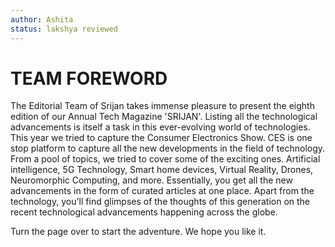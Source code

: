 ```yaml
---
author: Ashita
status: lakshya reviewed
---
```


# TEAM FOREWORD

The Editorial Team of Srijan takes immense pleasure to present the eighth edition of our Annual Tech Magazine 'SRIJAN'. 
Listing all the technological advancements is itself a task in this ever-evolving world of technologies. This year we tried to capture the Consumer Electronics Show.
CES is one stop platform to capture all the new developments in the field of technology.
From a pool of topics, we tried to cover some of the exciting ones.
Artificial intelligence, 5G Technology, Smart home devices, Virtual Reality, Drones, Neuromorphic Computing, and more.
Essentially, you get all the new advancements in the form of curated articles at one place. Apart from the technology, you'll find glimpses of the thoughts of this generation on the recent technological advancements happening across the globe. 

Turn the page over to start the adventure.
We hope you like it.
